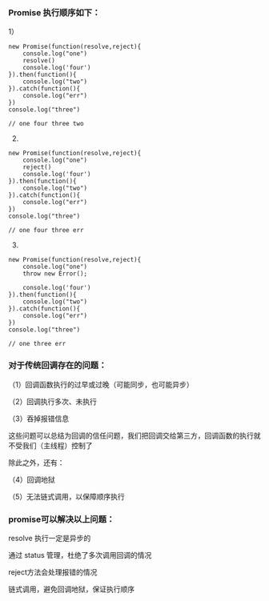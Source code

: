 ### Promise 执行顺序如下：

1）
```
new Promise(function(resolve,reject){
	console.log("one")
	resolve()
	console.log('four')
}).then(function(){
    console.log("two")
}).catch(function(){
    console.log("err")
})
console.log("three")

// one four three two
```
2)
```
new Promise(function(resolve,reject){
	console.log("one")
	reject()
	console.log('four')
}).then(function(){
    console.log("two")
}).catch(function(){
    console.log("err")
})
console.log("three")

// one four three err
```
3)
```
new Promise(function(resolve,reject){
	console.log("one")
	throw new Error();
	
	console.log('four')
}).then(function(){
    console.log("two")
}).catch(function(){
    console.log("err")
})
console.log("three")

// one three err
```

### 对于传统回调存在的问题：

（1）回调函数执行的过早或过晚（可能同步，也可能异步）

（2）回调执行多次、未执行

（3）吞掉报错信息

这些问题可以总结为回调的信任问题，我们把回调交给第三方，回调函数的执行就不受我们（主线程）控制了

除此之外，还有：

（4）回调地狱

（5）无法链式调用，以保障顺序执行

### promise可以解决以上问题：

resolve 执行一定是异步的

通过 status 管理，杜绝了多次调用回调的情况

reject方法会处理报错的情况

链式调用，避免回调地狱，保证执行顺序




